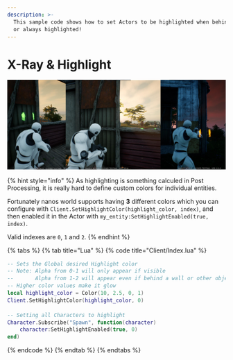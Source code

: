 ```yaml
---
description: >-
  This sample code shows how to set Actors to be highlighted when behind walls,
  or always highlighted!
---
```


# X-Ray & Highlight

![](../../.gitbook/assets/image%20%2831%29.png)

{% hint style="info" %}
As highlighting is something calculed in Post Processing, it is really hard to define custom colors for individual entities.

Fortunately nanos world supports having **3** different colors which you can configure with `Client.SetHighlightColor(highlight_color, index)`, and then enabled it in the Actor with `my_entity:SetHighlightEnabled(true, index)`.

Valid indexes are `0`, `1` and `2`.
{% endhint %}

{% tabs %}
{% tab title="Lua" %}
{% code title="Client/Index.lua" %}
```lua
-- Sets the Global desired Highlight color
-- Note: Alpha from 0-1 will only appear if visible
--       Alpha from 1-2 will appear even if behind a wall or other objects
-- Higher color values make it glow
local highlight_color = Color(10, 2.5, 0, 1)
Client.SetHighlightColor(highlight_color, 0)

-- Setting all Characters to highlight
Character.Subscribe("Spawn", function(character)
    character:SetHighlightEnabled(true, 0)
end)
```
{% endcode %}
{% endtab %}
{% endtabs %}

